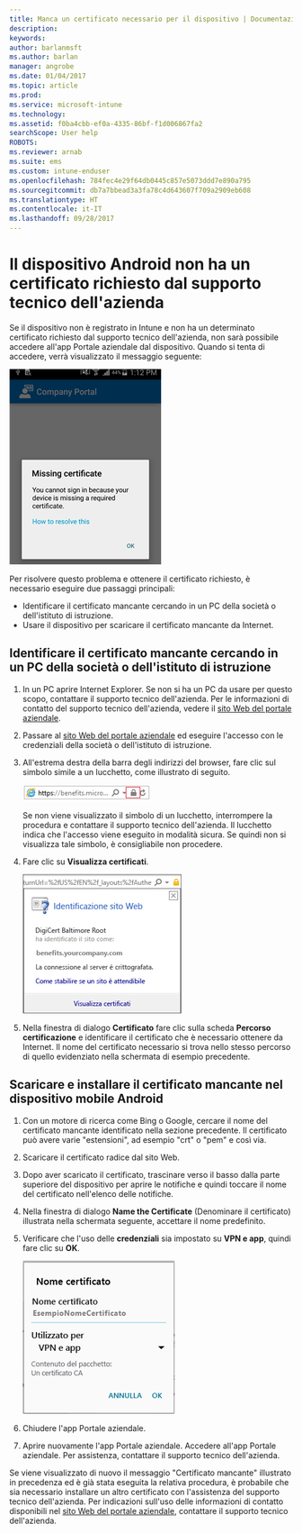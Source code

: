 ```yaml
---
title: Manca un certificato necessario per il dispositivo | Documentazione Microsoft
description: 
keywords: 
author: barlanmsft
ms.author: barlan
manager: angrobe
ms.date: 01/04/2017
ms.topic: article
ms.prod: 
ms.service: microsoft-intune
ms.technology: 
ms.assetid: f0ba4cbb-ef0a-4335-86bf-f1d006867fa2
searchScope: User help
ROBOTS: 
ms.reviewer: arnab
ms.suite: ems
ms.custom: intune-enduser
ms.openlocfilehash: 784fec4e29f64db0445c857e5073ddd7e890a795
ms.sourcegitcommit: db7a7bbead3a3fa78c4d643607f709a2909eb608
ms.translationtype: HT
ms.contentlocale: it-IT
ms.lasthandoff: 09/28/2017
---
```

# <a name="your-android-device-is-missing-a-certificate-required-by-your-company-support"></a>Il dispositivo Android non ha un certificato richiesto dal supporto tecnico dell'azienda

Se il dispositivo non è registrato in Intune e non ha un determinato certificato richiesto dal supporto tecnico dell'azienda, non sarà possibile accedere all'app Portale aziendale dal dispositivo. Quando si tenta di accedere, verrà visualizzato il messaggio seguente:

![screenshot-error-message-about-missing-certificate](./media/andr-cert_install-1-cert_missing.png)

Per risolvere questo problema e ottenere il certificato richiesto, è necessario eseguire due passaggi principali:

- Identificare il certificato mancante cercando in un PC della società o dell'istituto di istruzione.
- Usare il dispositivo per scaricare il certificato mancante da Internet.

## <a name="identify-the-missing-certificate-by-looking-on-a-company-or-school-pc"></a>Identificare il certificato mancante cercando in un PC della società o dell'istituto di istruzione

1. In un PC aprire Internet Explorer. Se non si ha un PC da usare per questo scopo, contattare il supporto tecnico dell'azienda. Per le informazioni di contatto del supporto tecnico dell'azienda, vedere il [sito Web del portale aziendale](https://portal.manage.microsoft.com).

2. Passare al [sito Web del portale aziendale](https://portal.manage.microsoft.com) ed eseguire l'accesso con le credenziali della società o dell'istituto di istruzione.

3. All'estrema destra della barra degli indirizzi del browser, fare clic sul simbolo simile a un lucchetto, come illustrato di seguito.

    ![screenshot-internet-explorer-address-bar-padlock-symbol](./media/andr-missing-cert-ie-padlock-symbol.png)

    Se non viene visualizzato il simbolo di un lucchetto, interrompere la procedura e contattare il supporto tecnico dell'azienda. Il lucchetto indica che l'accesso viene eseguito in modalità sicura. Se quindi non si visualizza tale simbolo, è consigliabile non procedere.

4. Fare clic su **Visualizza certificati**.

    ![screenshot-internet-explorer-view-certificates-button-on-website-identification-dialog](./media/andr-missg-cert-ie-view-cert-button.png)

5. Nella finestra di dialogo **Certificato** fare clic sulla scheda **Percorso certificazione** e identificare il certificato che è necessario ottenere da Internet. Il nome del certificato necessario si trova nello stesso percorso di quello evidenziato nella schermata di esempio precedente.

## <a name="download-and-install-the-missing-certificate-on-your-android-mobile-device"></a>Scaricare e installare il certificato mancante nel dispositivo mobile Android

1. Con un motore di ricerca come Bing o Google, cercare il nome del certificato mancante identificato nella sezione precedente. Il certificato può avere varie "estensioni", ad esempio "crt" o "pem" e così via.

2. Scaricare il certificato radice dal sito Web.

3. Dopo aver scaricato il certificato, trascinare verso il basso dalla parte superiore del dispositivo per aprire le notifiche e quindi toccare il nome del certificato nell'elenco delle notifiche.

4. Nella finestra di dialogo **Name the Certificate** (Denominare il certificato) illustrata nella schermata seguente, accettare il nome predefinito.

5. Verificare che l'uso delle **credenziali** sia impostato su **VPN e app**, quindi fare clic su **OK**.

    ![screenshot-certificate-name-dialog-showing-certificate-name](./media/andr-missing-cert-cert-name.png)

6. Chiudere l'app Portale aziendale.

7. Aprire nuovamente l'app Portale aziendale. Accedere all'app Portale aziendale. Per assistenza, contattare il supporto tecnico dell'azienda.

Se viene visualizzato di nuovo il messaggio "Certificato mancante" illustrato in precedenza ed è già stata eseguita la relativa procedura, è probabile che sia necessario installare un altro certificato con l'assistenza del supporto tecnico dell'azienda. Per indicazioni sull'uso delle informazioni di contatto disponibili nel [sito Web del portale aziendale](https://portal.manage.microsoft.com), contattare il supporto tecnico dell'azienda.
